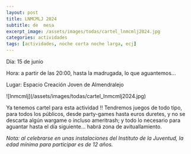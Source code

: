 ```yaml
---
layout: post
title: LNMCMLJ 2024
subtitle: de  mesa
excerpt_image: /assets/images/todas/cartel_lnmcmlj2024.jpg
categories: actividades
tags: [actividades, noche corta noche larga, ecj]
---
```

<p>Día: 15 de junio
<p>Hora: a partir de las 20:00, hasta la madrugada, lo que aguantemos...
<p>Lugar: Espacio Creación Joven de Almendralejo
<p>
![lnmcmlj](/assets/images/todas/cartel_lnmcmlj2024.jpg)
<p>
Ya tenemos cartel para esta actividad !! Tendremos juegos de todo tipo, para todos los públicos, desde party-games hasta euros duretes, y no se descarta algún wargame o incluso ameritrash; y todo lo necesario para aguantar hasta el día siguiente... habrá zona de avituallamiento.
<p><i>Nota: al celebrarse en unas instalaciones del Instituto de la Juventud, la edad mínima para participar es de 12 años.</i>